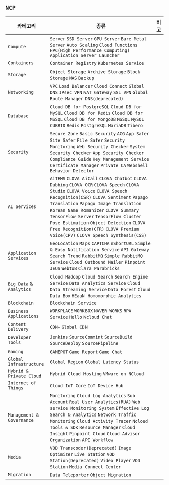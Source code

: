 ## `NCP` 
|카테고리|종류|비고|
|----------|--------|--------|
|`Compute`|`Server` `SSD Server` `GPU Server` `Bare Metal Server` `Auto Scaling` `Cloud Functions`  `HPC(High Performance Computing)` `Application Server Launcher`||
|`Containers`|`Container Registry` `Kubernetes Service`||
|`Storage`|`Object Storage` `Archive Storage` `Block Storage` `NAS` `Backup`||
|`Networking`|`VPC` `Load Balancer` `Cloud Connect` `Global DNS` `IPsec VPN` `NAT Gateway` `SSL VPN` `Global Route Manager` `DNS(deprecated)`||
|`Database`|`Cloud DB for PostgreSQL` `Cloud DB for MySQL` `Cloud DB for Redis` `Cloud DB for MSSQL` `Cloud DB for MongoDB` `MSSQL` `MySQL` `CUBRID` `Redis` `PostgreSQL` `MariaDB` `Tibero`||
|`Security`|`Secure Zone` `Basic Security` `ACG` `App Safer` `Site Safer` `File Safer` `Security Monitoring` `Web Security Checker` `System Security Checker` `App Security Checker` `Compliance Guide` `Key Management Service` `Certificate Manager` `Private CA` `Webshell Behavior Detector`||
|`AI Services`|`AiTEMS` `CLOVA AiCall` `CLOVA Chatbot` `CLOVA Dubbing` `CLOVA OCR` `CLOVA Speech` `CLOVA Studio` `CLOVA Voice` `CLOVA Speech Recognition(CSR)` `CLOVA Sentiment` `Papago Translation` `Papago Image Translation` `Korean Name Romanizer` `CLOVA Summary` `TensorFlow Server` `TensorFlow Cluster` `Pose Estimation` `Object Detection` `CLOVA Free Recognition(CFR)` `CLOVA Premium Voice(CPV)` `CLOVA Speech Synthesis(CSS)`||
|`Application Services`|`GeoLocation` `Maps` `CAPTCHA` `nShortURL` `Simple & Easy Notification Service` `API Gateway` `Search Trend` `RabbitMQ` `Simple RabbitMQ Service` `Cloud Outbound Mailer` `Pinpoint` `JEUS` `WebtoB` `Clara Parabricks`||
|`Big Data` & `Analytics`|`Cloud Hadoop` `Cloud Search` `Search Engine Service` `Data Analytics Service` `Cloud Data Streaming Service` `Data Forest` `Cloud Data Box` `HEaaN Homomorphic Analytics`||
|`Blockchain`|`Blockchain Service`||
|`Business Applications`|`WORKPLACE` `WORKBOX` `NAVER WORKS` `RPA Service` `Hello` `Ncloud Chat`||
|`Content Delivery`|`CDN+` `Global CDN`||
|`Developer Tools`|`Jenkins` `SourceCommint` `SourceBuild` `SourceDeploy` `SourcePipeline`||
|`Gaming`|`GAMEPOT` `Game Report` `Game Chat`||
|`Global Infrastructure`|`Global Region` `Global Latency Status`||
|`Hybrid & Private Cloud`|`Hybrid Cloud Hosting` `VMware on NCloud`||
|`Internet of Things`|`Cloud IoT Core` `IoT Device Hub`||
|`Management & Governance`|`Monitoring` `Cloud Log Analytics` `Sub Account` `Real User Analytics(RUA)` `Web service Monitoring System` `Effective Log Search & Analytics` `Network Traffic Monitoring` `Cloud Activity Tracer` `Ncloud Tools & SDK` `Resource Manager` `Cloud Insight` `Pinpoint Cloud` `Cloud Advisor` `Organization` `API Workflow`||
|`Media`|`VOD Transcoder(Deprecated)` `Image Optimizer` `Live Station` `VOD Station(Deprecated)` `Video Player` `VOD Station` `Media Connect Center`||
|`Migration`|`Data Teleporter` `Object Migration`||
